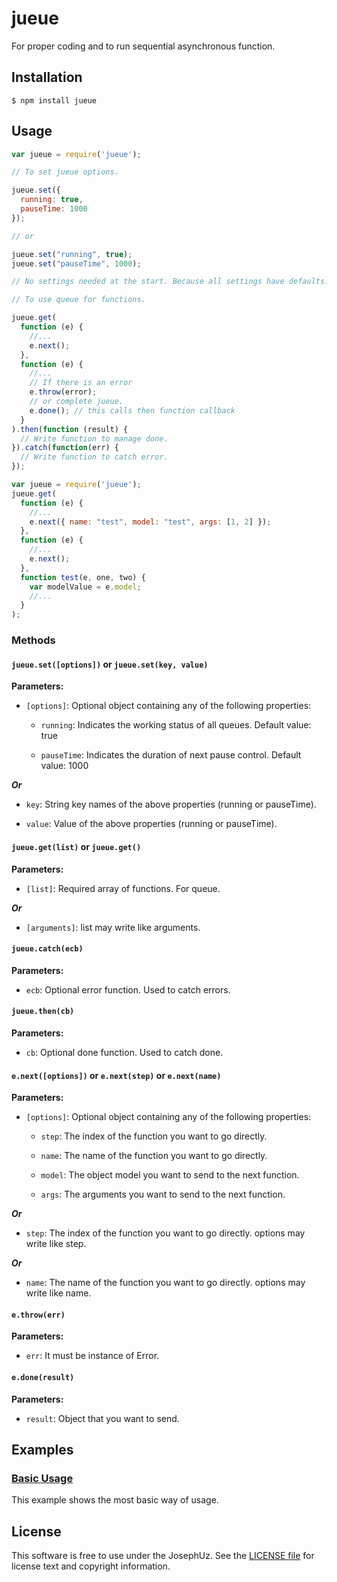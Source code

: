 jueue
==================

For proper coding and to run sequential asynchronous function.


## Installation

```shell
$ npm install jueue
```


## Usage

```javascript
var jueue = require('jueue');

// To set jueue options.

jueue.set({
  running: true,
  pauseTime: 1000
});

// or

jueue.set("running", true);
jueue.set("pauseTime", 1000);

// No settings needed at the start. Because all settings have defaults.

// To use queue for functions.

jueue.get(
  function (e) {
    //...
    e.next();
  },
  function (e) {
    //...
    // If there is an error
    e.throw(error);
    // or complete jueue.
    e.done(); // this calls then function callback
  }
).then(function (result) {
  // Write function to manage done.
}).catch(function(err) {
  // Write function to catch error.
});

```


```javascript
var jueue = require('jueue');
jueue.get(
  function (e) {
    //...
    e.next({ name: "test", model: "test", args: [1, 2] });
  },
  function (e) {
    //...
    e.next();
  },
  function test(e, one, two) {
    var modelValue = e.model;
    //...
  }
);

```


### Methods


#### `jueue.set([options])` or `jueue.set(key, value)`

**Parameters:**

* `[options]`: Optional object containing any of the following properties:
  
  * `running`: Indicates the working status of all queues. Default value: true
  
  * `pauseTime`: Indicates the duration of next pause control. Default value: 1000

***Or***

* `key`: String key names of the above properties (running or pauseTime).

* `value`: Value of the above properties (running or pauseTime).


#### `jueue.get(list)` or `jueue.get()`

**Parameters:**

* `[list]`:  Required array of functions. For queue. 

***Or***

* `[arguments]`: list may write like arguments.


#### `jueue.catch(ecb)`

**Parameters:**

* `ecb`:  Optional error function. Used to catch errors.


#### `jueue.then(cb)`

**Parameters:**

* `cb`:  Optional done function. Used to catch done.
  

#### `e.next([options])` or `e.next(step)` or `e.next(name)`

**Parameters:**

* `[options]`: Optional object containing any of the following properties:
  
  * `step`: The index of the function you want to go directly.

  * `name`: The name of the function you want to go directly.
  
  * `model`: The object model you want to send to the next function.
  
  * `args`: The arguments you want to send to the next function.

***Or***

* `step`: The index of the function you want to go directly. options may write like step.

***Or***

* `name`: The name of the function you want to go directly. options may write like name.


#### `e.throw(err)`

**Parameters:**

* `err`: It must be instance of Error.


#### `e.done(result)`

**Parameters:**

* `result`: Object that you want to send.


## Examples

### [Basic Usage][]

This example shows the most basic way of usage.

[Basic Usage]: https://github.com/JosephUz/jueue/tree/master/examples/basic


License
-------

This software is free to use under the JosephUz. See the [LICENSE file][] for license text and copyright information.


[LICENSE file]: https://github.com/JosephUz/jueue/blob/master/LICENSE